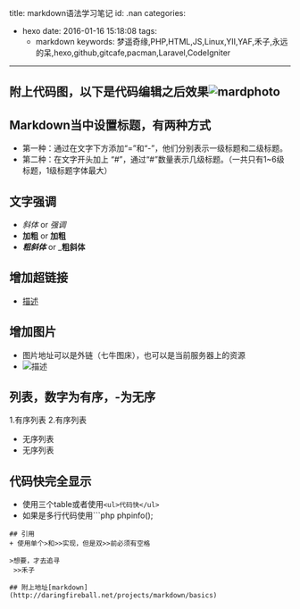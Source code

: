 title: markdown语法学习笔记
id: .nan
categories:
  - hexo
date: 2016-01-16 15:18:08
tags: 
	- markdown
keywords: 梦遥奇缘,PHP,HTML,JS,Linux,YII,YAF,禾子,永远的呆,hexo,github,gitcafe,pacman,Laravel,CodeIgniter
---

## 附上代码图，以下是代码编辑之后效果![mardphoto](http://source.shengxuezixun.com/images%2Fmarkdown.png?imageMogr2/thumbnail/500x800)
## Markdown当中设置标题，有两种方式
+ 第一种：通过在文字下方添加“=”和“-”，他们分别表示一级标题和二级标题。
+ 第二种：在文字开头加上 “#”，通过“#”数量表示几级标题。（一共只有1~6级标题，1级标题字体最大）
## 文字强调
+ *斜体* or _强调_
+ **加粗** or __加粗__
+ ***粗斜体*** or ___粗斜体__
## 增加超链接
+ [描述](http://www.idiot6.com)
## 增加图片
+ 图片地址可以是外链（七牛图床），也可以是当前服务器上的资源
+ ![描述](http://source.shengxuezixun.com/images%2Flogo.png?imageMogr2/thumbnail/300x300)
## 列表，数字为有序，-为无序
1.有序列表
2.有序列表
- 无序列表
- 无序列表
## 代码快完全显示
+ 使用三个table或者使用`<ul>代码快</ul>`
+ 如果是多行代码使用```php
phpinfo();
```
## 引用
+ 使用单个>和>>实现，但是双>>前必须有空格

>想要，才去追寻
 >>禾子
 
## 附上地址[markdown](http://daringfireball.net/projects/markdown/basics)
